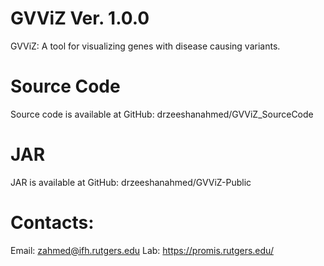 # GVViZ Ver. 1.0.0 
GVViZ: A tool for visualizing genes with disease causing variants.

# Source Code
Source code is available at GitHub: 
drzeeshanahmed/GVViZ_SourceCode

# JAR
JAR is available at GitHub: 
drzeeshanahmed/GVViZ-Public

# Contacts:
Email: zahmed@ifh.rutgers.edu
Lab: https://promis.rutgers.edu/
